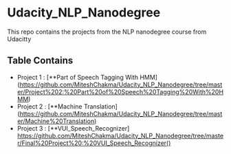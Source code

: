 # Udacity_NLP_Nanodegree

This repo contains the projects from the NLP nanodegree course from Udacitty

## Table Contains

* Project 1 : [**Part of Speech Tagging With HMM] (https://github.com/MiteshChakma/Udacity_NLP_Nanodegree/tree/master/Project%202:%20Part%20of%20Speech%20Tagging%20With%20HMM)
* Project 2 : [**Machine Translation] (https://github.com/MiteshChakma/Udacity_NLP_Nanodegree/tree/master/Machine%20Translation)
* Project 3 : [**VUI_Speech_Recognizer] https://github.com/MiteshChakma/Udacity_NLP_Nanodegree/tree/master/Final%20Project%20:%20VUI_Speech_Recognizer()
